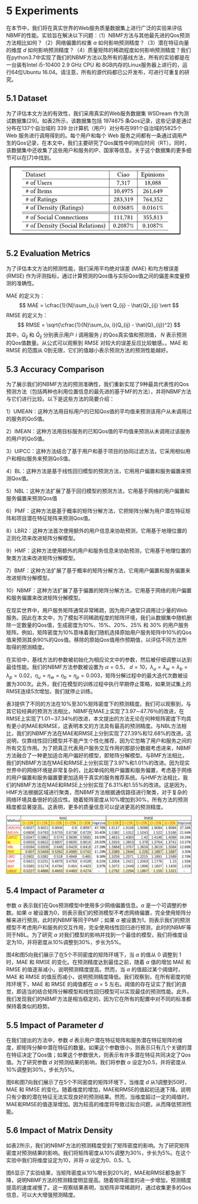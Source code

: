# 5 Experiments

在本节中，我们将在真实世界的Web服务质量数据集上进行广泛的实验来评估NBMF的性能。实验旨在解决以下问题：（1）NBMF方法与其他最先进的Qos预测方法相比如何？（2）网络偏置的权重 $\alpha$ 如何影响预测精度？（3）潜在特征向量的维度 $d$ 如何影响预测精度？（4）质量矩阵的稀疏程度如何影响预测精度？我们在python3.7中实现了我们的NBMF方法以及所有的基线方法，所有的实验都是在一台装有Intel i5-10400 2.9 GHz CPU 和 8GB内存的Linux服务器上进行的，运行64位Ubuntu 16.04。请注意，所有的源代码都已公开发布，可进行可重复的研究。

## 5.1 Dataset

为了评估本文方法的有效性，我们采用真实的Web服务数据集 WSDream 作为测试数据集[29]。如表2所示，该数据集包括 1974675 条Qos记录，这些记录是通过分布在137个自治域的 339 台计算机（用户）对分布在991个自治域的5825个 Web 服务进行调用得到的。每个用户和每个 Web 服务之间都有一条通过调用产生的Qos记录，在本文中，我们主要研究了Qos属性中的响应时间（RT）。同时，该数据集中还收集了这些用户和服务的IP、国家等信息。关于这个数据集的更多细节可以在[7]中找到。

![image-20220213012743620](image-20220213012743620.png)

## 5.2 Evaluation Metrics

为了评估本文方法的预测性能，我们采用平均绝对误差 (MAE) 和均方根误差 (RMSE) 作为评测指标，通过计算预测的Qos值与实际Qos值之间的偏差来度量预测的准确性。

MAE 的定义为：
$$
MAE = \cfrac{1}{N}\sum_{u,i} \vert Q_{ij} - \hat{Q}_{ij} \vert
$$
RMSE 的定义为：
$$
RMSE = \sqrt{\cfrac{1}{N}\sum_{u, i}(Q_{ij} - \hat{Q}_{ij})^2}
$$
其中，$Q_{ij}$ 和 $\hat{Q}_{ij}$ 分别表示用户 $i$ 调用服务 $j$ 的Qos真实值和预测值， $N$  表示预测的Qos值数量。从公式可以观察到 RMSE 对较大的误差反应比较敏感。。MAE 和 RMSE 的范围从 0到无限，它们的值越小表示预测方法的预测性能越好。

## 5.3 Accuracy Comparison

为了展示我们的NBMF方法的预测准确性，我们重新实现了9种最具代表性的Qos预测方法（包括两种也利用位置信息的最先进的基于MF的方法），并将NBMF方法与它们进行比较。以下是这些方法的简要介绍：

1）UMEAN：这种方法用目标用户的已知Qos值的平均值来预测该用户从未调用过的服务的QoS值。

2）IMEAN：这种方法用目标服务的已知Qos值的平均值来预测从未调用过该服务的用户的QoS值。

3）UIPCC：这种方法结合了基于用户和基于项目的协同过滤方法，它采用相似用户和相似服务来预测QoS值。

4）BL：这种方法是基于线性回归模型的预测方法，它用用户偏置和服务偏置来预测Qos值。

5）NBL：这种方法扩展了基于回归模型的预测方法，它用基于网络的用户偏置和服务偏置来预测Qos值

6）PMF：这种方法是基于概率的矩阵分解方法，它把矩阵分解为用户潜在特征矩阵和项目潜在特征矩阵来预测Qos值。

8）LBR2：这种方法首次使用额外的用户信息来协助预测，它用基于地理位置的正则化项来改进矩阵分解模型。

9）HMF：这种方法使用额外的用户和服务信息来协助预测，它用基于地理位置的聚类方法来改进矩阵分解模型。

7）BMF：这种方法扩展了基于概率的矩阵分解方法，它用用户偏置和服务偏置来改进矩阵分解模型。

10）NBMF：这种方法扩展了基于偏置的矩阵分解方法，它用基于网络的用户偏置和服务偏置来改进矩阵分解模型。

在现实世界中，用户服务矩阵通常非常稀疏，因为用户通常只调用过少量的Web服务。因此在本文中，为了模拟不同稀疏程度的矩阵环境，我们从数据集中随机删除一定数量的Qos值，生成密度为10%、15%、20%、25% 和 30% 的用户服务矩阵。例如，矩阵密度为10%意味着我们随机选择原始用户服务矩阵中10%的Qos值来预测其余90%的Qos值。移除的原始Qos值用作预期值，以评估不同方法所取得的预测精度。

在实验中，基线方法的参数被初始化为相应论文中的参数，然后被仔细调整以达到最佳性能。我们的NBMF方法参数被设置为 $\alpha = 0.5$， $d = 10$，$\lambda_u = \lambda_w = \lambda_b = \lambda_p = 0.02$，$\eta_u = \eta_w = \eta_b = \eta_p = 0.003$，矩阵分解过程中的最大迭代次数被设置为300次。此外，我们在模型的训练过程中执行早期停止策略，如果测试集上的RMSE连续5次增加，我们就停止训练。

表3提供了不同的方法在10%至30%矩阵密度下的预测精度。我们可以观察到，与其它较经典的预测方法相比，NBMF在MAE上实现了3.97∼47.76％的改进，在RMSE上实现了1.01∼37.34％的改进，本文提出的方法无论在何种矩阵密度下均具有更小的MAE和RMSE，这表明本文的方法具有最高的预测精度。与NBL方法相比，我们的NBMF方法在MAE和RMSE上分别实现了27.39%和12.68%的改进。这说明，仅靠线性回归模型并不能产生个性化推荐，因为它忽略了用户和服务之间的所有交互作用。为了把真正代表用户服务交互作用的那部分数据考虑进来，NBMF方法融合了一种更加适合用户偏好的模型，即矩阵分解模型。与BMF方法相比，我们的NBMF方法在MAE和RMSE上分别实现了3.97%和1.01%的改进。因为现实世界中的网络环境是非常复杂的，比起单纯的用户偏置和服务偏置，考虑基于网络的用户偏置和服务偏置要更加适用于真实的服务推荐系统。与HMF方法相比，我们的NBMF方法在MAE和RMSE上分别实现了6.31%和1.55%的改进。这是因为，HMF方法根据区域进行聚类，而NBMF方法根据通信路径进行聚类，对于复杂的网络环境具备很好的适应性。随着矩阵密度从10%增加到30%，所有方法的预测精度都显著提高。这表明，更多的质量信息可以促进更高的预测精度。

![image-20220219160218454](image-20220219160218454.png)



## 5.4 Impact of Parameter $\alpha$

参数 $\alpha$ 表示我们在Qos预测模型中使用多少网络偏置信息。$\alpha$ 是一个可调整的参数。如果 $\alpha$ 被设置为0，则表示我们的预测模型不考虑网络偏置，完全使用矩阵分解来进行预测，此时的NBMF等同于PMF；如果 $\alpha$ 被设置为1，则表示我们的预测模型不考虑用户和服务的交互作用，完全使用线性回归进行预测，此时的NBMF等同于NBL。为了研究 $\alpha$ 对我们模型的影响并找到一个最佳的模型，我们将维度设定为10，并将密度从10%调整到30%，步长为5%。

图4和图5向我们展示了在5个不同密度的矩阵环境下，当 $\alpha$ 的值从 0 调整到 1 时，MAE 和 RMSE 的变化。在预测精度达到最佳之前，随着 $\alpha$ 值的增加 MAE 和 RMSE 的值逐渐减小，说明预测精度提高。然而，当 $\alpha$ 的值超过某个阈值时，MAE 和 RMSE 的值反而减小，说明预测精度降低。我们观察到，在所有密度的矩阵环境下，MAE 和 RMSE 的阈值都在 $\alpha = 5$ 左右。阈值的存在证实了我们的直觉，即适当的结合矩阵分解模型和线性回归模型可以实现最佳的预测性能。此外，我们发现我们的NBMF方法是相当稳定的，因为它在所有的配置中对不同的标准都保持着类似的趋势。

## 5.5 Impact of Parameter $d$

在我们提出的方法中，参数 $d$ 表示用户潜在特征矩阵和服务潜在特征矩阵的维度，即矩阵分解中潜在特征的数量。如果这个参数很小，则表示只有几个关键的潜在特征决定了Qos值；如果这个参数很大，则表示有许多潜在特征共同决定了Qos值。为了研究参数 $d$ 对预测结果的影响，我们将参数 $\alpha$ 设定为0.5，并将密度从10%调整到30%，步长为5%。

图6和图7向我们展示了在5个不同密度的矩阵环境下，当维度 $d$ 从1调整到50时，MAE 和 RMSE 的变化。随着维度的增加，MAE和RMSE的值起初迅速下降。说明只有少数的潜在特征无法实现良好的预测结果。然而，当维度超过一定的阈值时，MAE和RMSE的值逐渐增加。因为较高的维度将导致过拟合问题，从而降低预测性能。



## 5.6 Impact of Matrix Density

如表2所示，我们的NBMF方法的预测精度受到了矩阵密度的影响。为了研究矩阵密度对预测结果的影响。我们将矩阵密度从10%调整为30%，步长为5%。在这个实验中我们将维度设定为10，并将 $\alpha$ 设定为0、0.5、1。

图6显示了实验结果，当矩阵密度从10%增长到20%时，MAE和RMSE都急剧下降，说明NBMF方法的预测精度明显提高。随着矩阵密度的进一步增加，预测精度提高的速度减慢了。这一观察结果表明，当矩阵非常稀疏时，通过收集更多的Qos信息，可以大大增强预测精度。

